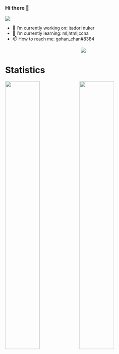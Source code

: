 ### Hi there 👋

![](https://komarev.com/ghpvc/?username=gohan-chan69)
- 🔭 I’m currently working on: itadori nuker
- 🌱 I’m currently learning: ml,html,ccna
- 📫 How to reach me: gohan_chan#8384

<p align="center">
  <a href="https://github.com/gohan-chan69">
    <img src="https://cdn.discordapp.com/attachments/809100720031793213/917397852005752862/gojo.png"/>
     </a>
  </p>
  
  
# Statistics
<img align="left" width="47%" src="https://github-readme-stats.vercel.app/api?username=gohan-chan69&show_icons=true&theme=radical)" />
<img align="left" width="47%" src="https://github-readme-stats.vercel.app/api/top-langs/?username=gohan-chan69&theme=radical" />







